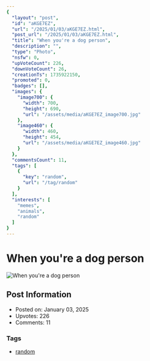 ```yaml
---
{
  "layout": "post",
  "id": "aKGE7EZ",
  "url": "/2025/01/03/aKGE7EZ.html",
  "post_url": "/2025/01/03/aKGE7EZ.html",
  "title": "When you're a dog person",
  "description": "",
  "type": "Photo",
  "nsfw": 0,
  "upVoteCount": 226,
  "downVoteCount": 26,
  "creationTs": 1735922150,
  "promoted": 0,
  "badges": [],
  "images": {
    "image700": {
      "width": 700,
      "height": 690,
      "url": "/assets/media/aKGE7EZ_image700.jpg"
    },
    "image460": {
      "width": 460,
      "height": 454,
      "url": "/assets/media/aKGE7EZ_image460.jpg"
    }
  },
  "commentsCount": 11,
  "tags": [
    {
      "key": "random",
      "url": "/tag/random"
    }
  ],
  "interests": [
    "memes",
    "animals",
    "random"
  ]
}
---
```


# When you're a dog person

![When you're a dog person](/assets/media/aKGE7EZ_image700.jpg)

## Post Information

- Posted on: January 03, 2025
- Upvotes: 226
- Comments: 11

### Tags

- [random](/tag/random)
